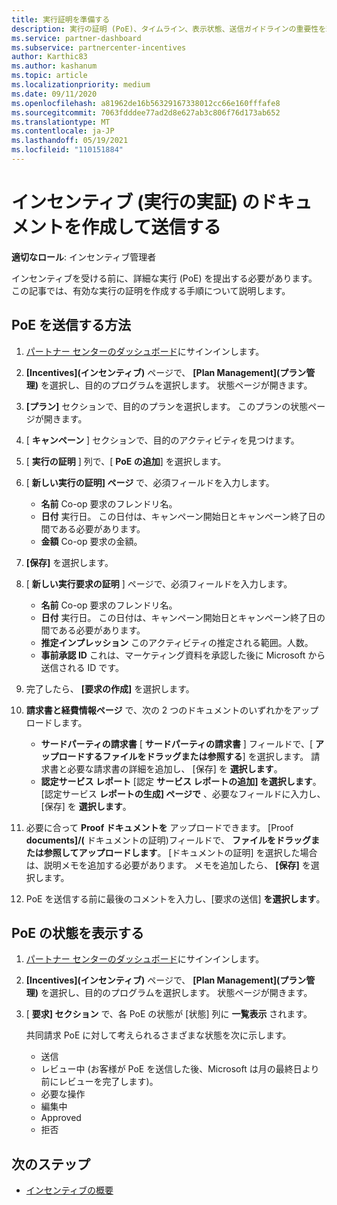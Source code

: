 ```yaml
---
title: 実行証明を準備する
description: 実行の証明 (PoE)、タイムライン、表示状態、送信ガイドラインの重要性を理解します。
ms.service: partner-dashboard
ms.subservice: partnercenter-incentives
author: Karthic83
ms.author: kashanum
ms.topic: article
ms.localizationpriority: medium
ms.date: 09/11/2020
ms.openlocfilehash: a81962de16b56329167338012cc66e160fffafe8
ms.sourcegitcommit: 7063fdddee77ad2d8e627ab3c806f76d173ab652
ms.translationtype: MT
ms.contentlocale: ja-JP
ms.lasthandoff: 05/19/2021
ms.locfileid: "110151884"
---
```

# <a name="create-and-submit-documents-for-your-incentives-proof-of-execution-poe"></a>インセンティブ (実行の実証) のドキュメントを作成して送信する

**適切なロール**: インセンティブ管理者

インセンティブを受ける前に、詳細な実行 (PoE) を提出する必要があります。 この記事では、有効な実行の証明を作成する手順について説明します。

## <a name="how-to-submit-a-poe"></a>PoE を送信する方法

1. [パートナー センターのダッシュボード](https://partner.microsoft.com/dashboard/)にサインインします。

2. **[Incentives]\(インセンティブ\)** ページで、 **[Plan Management]\(プラン管理\)** を選択し、目的のプログラムを選択します。 状態ページが開きます。

3. **[プラン]** セクションで、目的のプランを選択します。 このプランの状態ページが開きます。

4. [ **キャンペーン** ] セクションで、目的のアクティビティを見つけます。

5. [ **実行の証明** ] 列で、[ **PoE の追加**] を選択します。

6. [ **新しい実行の証明] ページ** で、必須フィールドを入力します。

   - **名前**  Co-op 要求のフレンドリ名。
   - **日付**  実行日。 この日付は、キャンペーン開始日とキャンペーン終了日の間である必要があります。
   - **金額**  Co-op 要求の金額。

7. **[保存]** を選択します。

8. [ **新しい実行要求の証明** ] ページで、必須フィールドを入力します。

   - **名前**  Co-op 要求のフレンドリ名。
   - **日付**  実行日。 この日付は、キャンペーン開始日とキャンペーン終了日の間である必要があります。
   - **推定インプレッション**   このアクティビティの推定される範囲。人数。
   - **事前承認 ID**   これは、マーケティング資料を承認した後に Microsoft から送信される ID です。

9. 完了したら、 **[要求の作成]** を選択します。

10. **請求書と経費情報ページ** で、次の 2 つのドキュメントのいずれかをアップロードします。
    - **サードパーティの請求書**  [ **サードパーティの請求書** ] フィールドで、[ **アップロードするファイルをドラッグまたは参照する**] を選択します。 請求書と必要な請求書の詳細を追加し、 [保存] を **選択します**。
    - **認定サービス レポート**  [認定 **サービス レポートの追加] を選択します**。 [認定サービス **レポートの生成] ページで** 、必要なフィールドに入力し、[保存] を **選択します**。

11. 必要に合って **Proof ドキュメントを** アップロードできます。 [Proof **documents]/(** ドキュメントの証明)フィールドで、 **ファイルをドラッグまたは参照してアップロードします**。 [ドキュメントの証明] を選択した場合は、説明メモを追加する必要があります。 メモを追加したら、 **[保存]** を選択します。

12. PoE を送信する前に最後のコメントを入力し、[要求の送信] **を選択します**。

## <a name="view-the-status-of-a-poe"></a>PoE の状態を表示する

1. [パートナー センターのダッシュボード](https://partner.microsoft.com/dashboard/)にサインインします。

2. **[Incentives]\(インセンティブ\)** ページで、 **[Plan Management]\(プラン管理\)** を選択し、目的のプログラムを選択します。 状態ページが開きます。

3. [ **要求] セクション** で、各 PoE の状態が [状態] 列に **一覧表示** されます。

   共同請求 PoE に対して考えられるさまざまな状態を次に示します。

   - 送信
   - レビュー中 (お客様が PoE を送信した後、Microsoft は月の最終日より前にレビューを完了します)。
   - 必要な操作
   - 編集中
   - Approved
   - 拒否

## <a name="next-steps"></a>次のステップ

- [インセンティブの概要](incentives-get-started-intro.md)